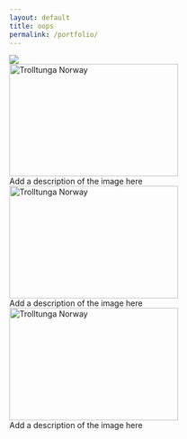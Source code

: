 ```yaml
---
layout: default
title: oops
permalink: /portfolio/
---
```



<img src="https://i.imgur.com/feZefuc.png"/>
<div class="gallery">
  <a target="_blank" href="https://i.imgur.com/feZefuc.png">
    <img src="https://i.imgur.com/feZefuc.png" alt="Trolltunga Norway" width="300" height="200">
  </a>
  <div class="desc">Add a description of the image here</div>
</div><div class="gallery">
  <a target="_blank" href="https://i.imgur.com/feZefuc.png">
    <img src="https://i.imgur.com/feZefuc.png" alt="Trolltunga Norway" width="300" height="200">
  </a>
  <div class="desc">Add a description of the image here</div>
</div><div class="gallery">
  <a target="_blank" href="https://i.imgur.com/feZefuc.png">
    <img src="https://i.imgur.com/feZefuc.png" alt="Trolltunga Norway" width="300" height="200">
  </a>
  <div class="desc">Add a description of the image here</div>
</div>
 
